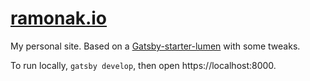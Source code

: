 # [ramonak.io](https://ramonak.io/)

My personal site. Based on a [Gatsby-starter-lumen](https://www.gatsbyjs.org/starters/alxshelepenok/gatsby-starter-lumen/) with some tweaks.

To run locally, `gatsby develop`, then open https://localhost:8000.